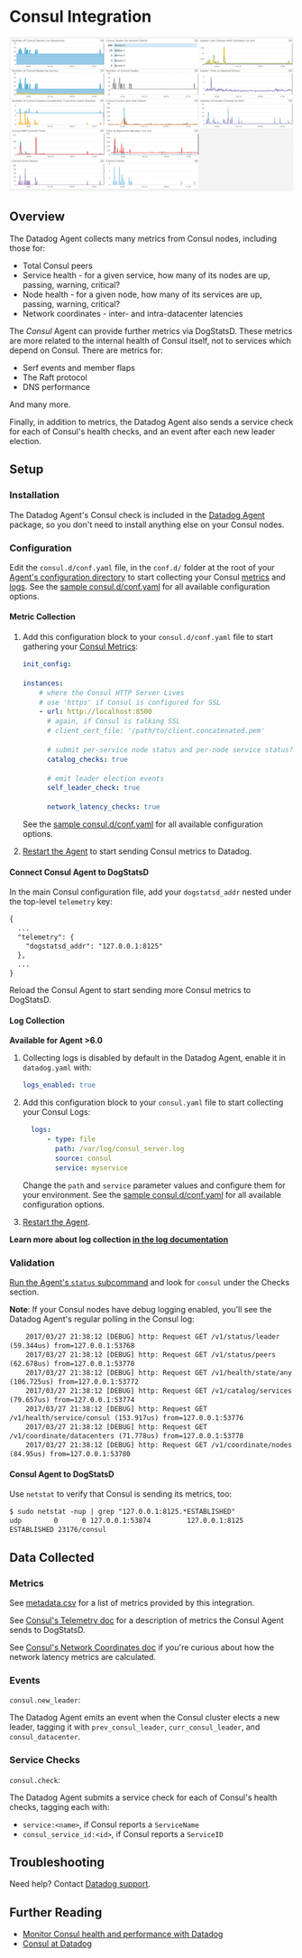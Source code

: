 # Consul Integration

![Consul Dash][1]

## Overview

The Datadog Agent collects many metrics from Consul nodes, including those for:

* Total Consul peers
* Service health - for a given service, how many of its nodes are up, passing, warning, critical?
* Node health - for a given node, how many of its services are up, passing, warning, critical?
* Network coordinates - inter- and intra-datacenter latencies

The _Consul_ Agent can provide further metrics via DogStatsD. These metrics are more related to the internal health of Consul itself, not to services which depend on Consul. There are metrics for:

* Serf events and member flaps
* The Raft protocol
* DNS performance

And many more.

Finally, in addition to metrics, the Datadog Agent also sends a service check for each of Consul's health checks, and an event after each new leader election.

## Setup
### Installation

The Datadog Agent's Consul check is included in the [Datadog Agent][2] package, so you don't need to install anything else on your Consul nodes.

### Configuration

Edit the `consul.d/conf.yaml` file, in the `conf.d/` folder at the root of your [Agent's configuration directory][3] to start collecting your Consul [metrics](#metric-collection) and [logs](#log-collection).
See the [sample consul.d/conf.yaml][4] for all available configuration options.

#### Metric Collection

1. Add this configuration block to your `consul.d/conf.yaml` file to start gathering your [Consul Metrics](#metrics):

    ```yaml
    init_config:

    instances:
        # where the Consul HTTP Server Lives
        # use 'https' if Consul is configured for SSL
        - url: http://localhost:8500
          # again, if Consul is talking SSL
          # client_cert_file: '/path/to/client.concatenated.pem'

          # submit per-service node status and per-node service status?
          catalog_checks: true

          # emit leader election events
          self_leader_check: true

          network_latency_checks: true
    ```

    See the [sample consul.d/conf.yaml][4] for all available configuration options.

2. [Restart the Agent][5] to start sending Consul metrics to Datadog.

#### Connect Consul Agent to DogStatsD

In the main Consul configuration file, add your `dogstatsd_addr` nested under the top-level `telemetry` key:

```
{
  ...
  "telemetry": {
    "dogstatsd_addr": "127.0.0.1:8125"
  },
  ...
}
```

Reload the Consul Agent to start sending more Consul metrics to DogStatsD.

#### Log Collection

**Available for Agent >6.0**

1. Collecting logs is disabled by default in the Datadog Agent, enable it in `datadog.yaml` with:

    ```yaml
    logs_enabled: true
    ```

2. Add this configuration block to your `consul.yaml` file to start collecting your Consul Logs:

    ```yaml
      logs:
          - type: file
            path: /var/log/consul_server.log
            source: consul
            service: myservice
    ```
    Change the `path` and `service` parameter values and configure them for your environment.
    See the [sample consul.d/conf.yaml][4] for all available configuration options.

3. [Restart the Agent][5].

**Learn more about log collection [in the log documentation][2]**

### Validation

[Run the Agent's `status` subcommand][6] and look for `consul` under the Checks section.

**Note**: If your Consul nodes have debug logging enabled, you'll see the Datadog Agent's regular polling in the Consul log:

```
    2017/03/27 21:38:12 [DEBUG] http: Request GET /v1/status/leader (59.344us) from=127.0.0.1:53768
    2017/03/27 21:38:12 [DEBUG] http: Request GET /v1/status/peers (62.678us) from=127.0.0.1:53770
    2017/03/27 21:38:12 [DEBUG] http: Request GET /v1/health/state/any (106.725us) from=127.0.0.1:53772
    2017/03/27 21:38:12 [DEBUG] http: Request GET /v1/catalog/services (79.657us) from=127.0.0.1:53774
    2017/03/27 21:38:12 [DEBUG] http: Request GET /v1/health/service/consul (153.917us) from=127.0.0.1:53776
    2017/03/27 21:38:12 [DEBUG] http: Request GET /v1/coordinate/datacenters (71.778us) from=127.0.0.1:53778
    2017/03/27 21:38:12 [DEBUG] http: Request GET /v1/coordinate/nodes (84.95us) from=127.0.0.1:53780
```

#### Consul Agent to DogStatsD

Use `netstat` to verify that Consul is sending its metrics, too:

```shell
$ sudo netstat -nup | grep "127.0.0.1:8125.*ESTABLISHED"
udp        0      0 127.0.0.1:53874         127.0.0.1:8125          ESTABLISHED 23176/consul
```

## Data Collected
### Metrics

See [metadata.csv][7] for a list of metrics provided by this integration.

See [Consul's Telemetry doc][8] for a description of metrics the Consul Agent sends to DogStatsD.

See [Consul's Network Coordinates doc][9] if you're curious about how the network latency metrics are calculated.

### Events

`consul.new_leader`:

The Datadog Agent emits an event when the Consul cluster elects a new leader, tagging it with `prev_consul_leader`, `curr_consul_leader`, and `consul_datacenter`.

### Service Checks

`consul.check`:

The Datadog Agent submits a service check for each of Consul's health checks, tagging each with:

* `service:<name>`, if Consul reports a `ServiceName`
* `consul_service_id:<id>`, if Consul reports a `ServiceID`

## Troubleshooting
Need help? Contact [Datadog support][10].

## Further Reading

* [Monitor Consul health and performance with Datadog][11]
* [Consul at Datadog][12]


[1]: https://raw.githubusercontent.com/DataDog/integrations-core/master/consul/images/consul-dash.png
[2]: https://docs.datadoghq.com/logs
[3]: https://docs.datadoghq.com/agent/faq/agent-configuration-files/#agent-configuration-directory
[4]: https://github.com/DataDog/integrations-core/blob/master/consul/datadog_checks/consul/data/conf.yaml.example
[5]: https://docs.datadoghq.com/agent/faq/agent-commands/#start-stop-restart-the-agent
[6]: https://docs.datadoghq.com/agent/faq/agent-commands/#agent-status-and-information
[7]: https://github.com/DataDog/integrations-core/blob/master/consul/metadata.csv
[8]: https://www.consul.io/docs/agent/telemetry.html
[9]: https://www.consul.io/docs/internals/coordinates.html
[10]: https://docs.datadoghq.com/help
[11]: https://www.datadoghq.com/blog/monitor-consul-health-and-performance-with-datadog
[12]: https://engineering.datadoghq.com/consul-at-datadog
